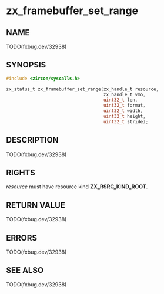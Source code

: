 # zx_framebuffer_set_range

## NAME

<!-- Contents of this heading updated by update-docs-from-fidl, do not edit. -->

TODO(fxbug.dev/32938)

## SYNOPSIS

<!-- Contents of this heading updated by update-docs-from-fidl, do not edit. -->

```c
#include <zircon/syscalls.h>

zx_status_t zx_framebuffer_set_range(zx_handle_t resource,
                                     zx_handle_t vmo,
                                     uint32_t len,
                                     uint32_t format,
                                     uint32_t width,
                                     uint32_t height,
                                     uint32_t stride);
```

## DESCRIPTION

TODO(fxbug.dev/32938)

## RIGHTS

<!-- Contents of this heading updated by update-docs-from-fidl, do not edit. -->

*resource* must have resource kind **ZX_RSRC_KIND_ROOT**.

## RETURN VALUE

TODO(fxbug.dev/32938)

## ERRORS

TODO(fxbug.dev/32938)

## SEE ALSO


TODO(fxbug.dev/32938)
